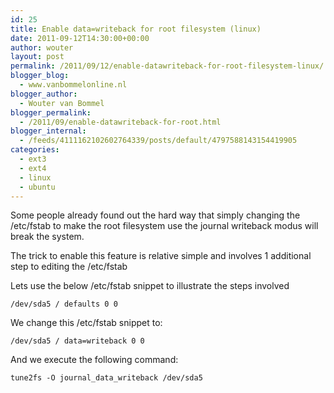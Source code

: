 ```yaml
---
id: 25
title: Enable data=writeback for root filesystem (linux)
date: 2011-09-12T14:30:00+00:00
author: wouter
layout: post
permalink: /2011/09/12/enable-datawriteback-for-root-filesystem-linux/
blogger_blog:
  - www.vanbommelonline.nl
blogger_author:
  - Wouter van Bommel
blogger_permalink:
  - /2011/09/enable-datawriteback-for-root.html
blogger_internal:
  - /feeds/4111162102602764339/posts/default/4797588143154419905
categories:
  - ext3
  - ext4
  - linux
  - ubuntu
---
```

Some people already found out the hard way that simply changing the /etc/fstab to make the root filesystem use the journal writeback modus will break the system.

The trick to enable this feature is relative simple and involves 1 additional step to editing the /etc/fstab

Lets use the below /etc/fstab snippet to illustrate the steps involved

    /dev/sda5 / defaults 0 0

We change this /etc/fstab snippet to:

    /dev/sda5 / data=writeback 0 0

And we execute the following command:

    tune2fs -O journal_data_writeback /dev/sda5